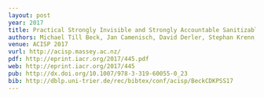 ```yaml
---
layout: post
year: 2017
title: Practical Strongly Invisible and Strongly Accountable Sanitizable Signatures
authors: Michael Till Beck, Jan Camenisch, David Derler, Stephan Krenn, Henrich C. Pöhls, Kai Samelin, Daniel Slamanig
venue: ACISP 2017
vurl: http://acisp.massey.ac.nz/
pdf: http://eprint.iacr.org/2017/445.pdf
web: http://eprint.iacr.org/2017/445
pub: http://dx.doi.org/10.1007/978-3-319-60055-0_23
bib: http://dblp.uni-trier.de/rec/bibtex/conf/acisp/BeckCDKPSS17
---
```



